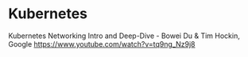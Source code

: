 # Kubernetes

Kubernetes Networking Intro and Deep-Dive - Bowei Du & Tim Hockin, Google
https://www.youtube.com/watch?v=tq9ng_Nz9j8
